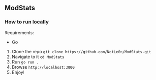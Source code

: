 ## ModStats

### How to run locally

Requirements:

 - Go

 1. Clone the repo `git clone https://github.com/NotLe0n/ModStats.git`
 2. Navigate to it `cd ModStats`
 4. Run `go run .`
 5. Browse `http://localhost:3000`
 6. Enjoy!
